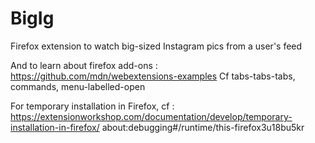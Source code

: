 # BigIg

Firefox extension to watch big-sized Instagram pics from a user's feed

And to learn about firefox add-ons :
    https://github.com/mdn/webextensions-examples
    Cf tabs-tabs-tabs, commands, menu-labelled-open

For temporary installation in Firefox, cf :
    https://extensionworkshop.com/documentation/develop/temporary-installation-in-firefox/
	about:debugging#/runtime/this-firefox3u18bu5kr
